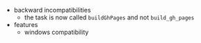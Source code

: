* backward incompatibilities
    * the task is now called `buildGhPages` and not `build_gh_pages`
* features
    * windows compatibility